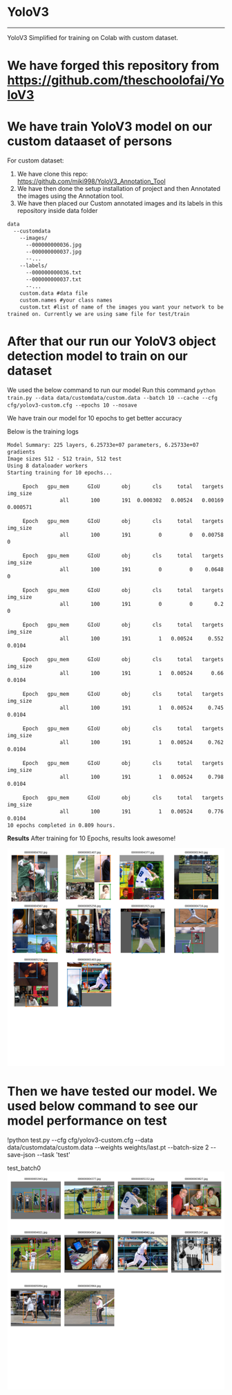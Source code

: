 # YoloV3
________
YoloV3 Simplified for training on Colab with custom dataset. 

# We have forged this repository from https://github.com/theschoolofai/YoloV3
# We have train YoloV3 model on our custom dataaset of persons

For custom dataset:
1. We have clone this repo: https://github.com/miki998/YoloV3_Annotation_Tool
2. We have then done the setup installation of project and then Annotated the images using the Annotation tool.
3. We have then placed our Custom annotated images and its labels in this repository inside data folder
```
data
  --customdata
    --images/
      --000000000036.jpg
      --000000000037.jpg
      --...
    --labels/
      --000000000036.txt
      --000000000037.txt
      --...
    custom.data #data file
    custom.names #your class names
    custom.txt #list of name of the images you want your network to be trained on. Currently we are using same file for test/train
```

# After that our run our YoloV3 object detection model to train on our dataset
We used the below command to run our model
Run this command `python train.py --data data/customdata/custom.data --batch 10 --cache --cfg cfg/yolov3-custom.cfg --epochs 10 --nosave`

We have train our model for 10 epochs to get better accuracy

Below is the training logs 

```
Model Summary: 225 layers, 6.25733e+07 parameters, 6.25733e+07 gradients
Image sizes 512 - 512 train, 512 test
Using 8 dataloader workers
Starting training for 10 epochs...

     Epoch   gpu_mem      GIoU       obj       cls     total   targets  img_size
                 all       100       191  0.000302   0.00524   0.00169  0.000571

     Epoch   gpu_mem      GIoU       obj       cls     total   targets  img_size
                 all       100       191         0         0   0.00758         0

     Epoch   gpu_mem      GIoU       obj       cls     total   targets  img_size
                 all       100       191         0         0    0.0648         0

     Epoch   gpu_mem      GIoU       obj       cls     total   targets  img_size
                 all       100       191         0         0       0.2         0

     Epoch   gpu_mem      GIoU       obj       cls     total   targets  img_size
                 all       100       191         1   0.00524     0.552    0.0104

     Epoch   gpu_mem      GIoU       obj       cls     total   targets  img_size
                 all       100       191         1   0.00524      0.66    0.0104

     Epoch   gpu_mem      GIoU       obj       cls     total   targets  img_size
                 all       100       191         1   0.00524     0.745    0.0104

     Epoch   gpu_mem      GIoU       obj       cls     total   targets  img_size
                 all       100       191         1   0.00524     0.762    0.0104

     Epoch   gpu_mem      GIoU       obj       cls     total   targets  img_size
                 all       100       191         1   0.00524     0.798    0.0104

     Epoch   gpu_mem      GIoU       obj       cls     total   targets  img_size
                 all       100       191         1   0.00524     0.776    0.0104
10 epochs completed in 0.809 hours.
```

**Results**
After training for 10 Epochs, results look awesome!

![Trained_images](train_batch0.png)


# Then we have tested our model. We used below command to see our model performance on test

!python test.py --cfg cfg/yolov3-custom.cfg --data data/customdata/custom.data --weights weights/last.pt --batch-size 2 --save-json --task 'test'

test_batch0
![Test_images](test_batch0.png)
